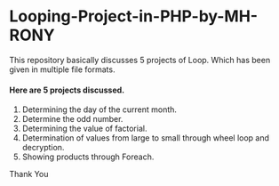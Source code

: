 # Looping-Project-in-PHP-by-MH-RONY
This repository basically discusses 5 projects of Loop. Which has been given in multiple file formats.


 #### Here are 5 projects discussed.
1. Determining the day of the current month.
2. Determine the odd number.
3. Determining the value of factorial.
4. Determination of values from large to small through wheel loop and decryption.
5. Showing products through Foreach.







Thank You

